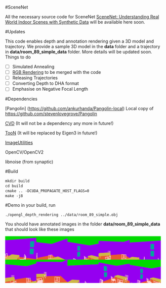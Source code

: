#SceneNet

All the necessary source code for SceneNet  [SceneNet: Understanding Real World Indoor Scenes with Synthetic Data](http://arxiv.org/abs/1511.07041) will be available here soon.

#Updates

This code enables depth and annotation rendering given a 3D model and trajectory. We provide a sample 3D model in the **data** folder and a trajectory in **data/room_89_simple_data** folder. More details will be updated soon. Things to do 

- [ ] Simulated Annealing
- [ ] [RGB Rendering](https://github.com/ankurhanda/SceneGraphRendering) to be merged with the code
- [ ] Releasing Trajectories
- [ ] Converting Depth to DHA format
- [ ] Emphasise on Negative Focal Length

#Dependencies

[Pangolin] (https://github.com/ankurhanda/Pangolin-local) Local copy of https://github.com/stevenlovegrove/Pangolin 

[CVD](https://github.com/ankurhanda/libcvd) (It will not be a dependency any more in future!)

[TooN](https://github.com/ankurhanda/TooN) (It will be replaced by Eigen3 in future!)

[ImageUtilities](https://github.com/ankurhanda/imageutilities)

OpenCV/OpenCV2

libnoise (from synaptic)

#Build

```
mkdir build
cd build
cmake .. -DCUDA_PROPAGATE_HOST_FLAGS=0
make -j8
```

#Demo
in your build, run

```
./opengl_depth_rendering ../data/room_89_simple.obj
```
You should have annotated images in the folder **data/room_89_simple_data** that should look like these images

![Montage-0](Resources/out.png)
